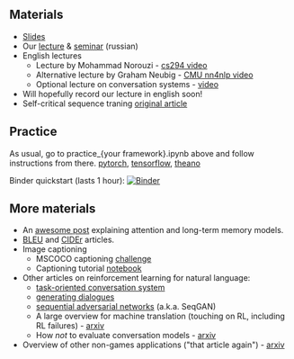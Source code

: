 ## Materials
* [Slides](https://yadi.sk/i/2oUkKL8m3UFFe8)
* Our [lecture](https://yadi.sk/i/hmjUfKht3UNCSq) & [seminar](https://yadi.sk/i/dTkWTFNj3UNCTv) (russian)
* English lectures
  * Lecture by Mohammad Norouzi - [cs294 video](https://www.youtube.com/watch?v=fZNyHoXgV7M&index=24&list=PLkFD6_40KJIwTmSbCv9OVJB3YaO4sFwkX)
  * Alternative lecture by Graham Neubig - [CMU nn4nlp video](https://www.youtube.com/watch?v=isxzsAelQX0)
  * Optional lecture on conversation systems - [video](https://www.youtube.com/watch?v=2tKNpzUvDc4	)
* Will hopefully record our lecture in english soon!
* Self-critical sequence traning [original article](https://arxiv.org/abs/1612.00563)

## Practice
As usual, go to practice_{your framework}.ipynb above and follow instructions from there. [pytorch](https://github.com/yandexdataschool/Practical_RL/blob/master/week8_scst/practice_torch.ipynb), [tensorflow](https://github.com/yandexdataschool/Practical_RL/blob/master/week8_scst/practice_tf.ipynb), [theano](https://github.com/yandexdataschool/Practical_RL/blob/master/week8_scst/practice_theano.ipynb)

Binder quickstart (lasts 1 hour): [![Binder](https://mybinder.org/badge.svg)](https://mybinder.org/v2/gh/yandexdataschool/Practical_RL/master)

## More materials
* An [awesome post](http://distill.pub/2016/augmented-rnns/) explaining attention and long-term memory models.
* [BLEU](http://www.aclweb.org/anthology/P02-1040.pdf) and [CIDEr](https://arxiv.org/pdf/1411.5726.pdf) articles.
* Image captioning
  * MSCOCO captioning [challenge](http://mscoco.org/dataset/#captions-challenge2015)
  * Captioning tutorial [notebook](https://github.com/yandexdataschool/Practical_DL/tree/980121c7b3147ed28a7c1360df5038d3432b8cc3/week07_seq2seq)
* Other articles on reinforcement learning for natural language: 
  * [task-oriented conversation system](https://arxiv.org/abs/1703.07055)
  * [generating dialogues](https://arxiv.org/abs/1606.01541)
  * [sequential adversarial networks](https://arxiv.org/abs/1609.05473) (a.k.a. SeqGAN)
  * A large overview for machine translation (touching on RL, including RL failures) - [arxiv](https://arxiv.org/abs/1609.08144)
  * How _not_ to evaluate conversation models - [arxiv](https://arxiv.org/abs/1603.08023)
* Overview of other non-games applications ("that article again") - [arxiv](https://arxiv.org/abs/1701.07274)

